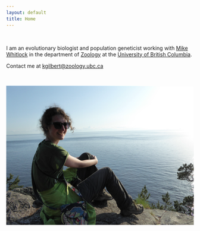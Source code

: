 ```yaml
---
layout: default
title: Home
---
```



&nbsp;


I am an evolutionary biologist and population geneticist working with [Mike Whitlock](http://www.zoology.ubc.ca/person/whitlock) in the department of [Zoology](http://www.zoology.ubc.ca/) at the [University of British Columbia](http://www.ubc.ca/).

Contact me at kgilbert@zoology.ubc.ca


&nbsp;





![photo](https://github.com/kjgilbert/kjgilbert.github.io/raw/master/extras/Photo3.png)